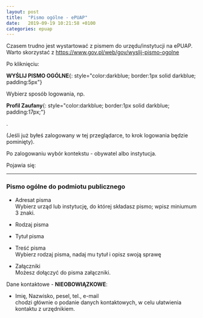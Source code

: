 ```yaml
---
layout: post
title:  "Pismo ogólne - ePUAP"
date:   2019-09-19 10:21:58 +0100
categories: epuap
---
```


Czasem trudno jest wystartować z pismem do urzędu/instytucji na ePUAP. Warto skorzystać z <https://www.gov.pl/web/gov/wyslij-pismo-ogolne>

Po kliknięciu:

**WYŚLIJ PISMO OGÓLNE**{: style="color:darkblue; border:1px solid darkblue; padding:5px"}

Wybierz sposób logowania, np.


**Profil Zaufany**{: style="color:darkblue; border:1px solid darkblue; padding:17px;"}


.

(Jeśli już byłeś zalogowany w tej przeglądarce, to krok logowania będzie pominięty).

Po zalogowaniu wybór kontekstu - obywatel albo instytucja.

Pojawia się:

--------------------------------------------------------------------

### Pismo ogólne do podmiotu publicznego

* Adresat pisma  
Wybierz urząd lub instytucję, do której składasz pismo; wpisz miniumum 3 znaki.

* Rodzaj pisma  
* Tytuł pisma  
* Treść pisma  
Wybierz rodzaj pisma, nadaj mu tytuł i opisz swoją sprawę

* Załączniki  
Możesz dołączyć do pisma załączniki.


Dane kontaktowe - **NIEOBOWIĄZKOWE**:

* Imię, Nazwisko, pesel, tel., e-mail  
chodzi głównie o podanie danych kontaktowych, w celu ułatwienia kontaktu z urzędnikiem.


